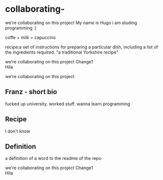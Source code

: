 # collaborating-

we're collaborating on this project
My name is Hugo
i am studing programming  :)

coffe + milk = capuccino

recipe:a set of instructions for preparing a particular dish, including a list of the ingredients required.
"a traditional Yorkshire recipe"

we're collaborating on this project 
Change1  
Hila 


we're collaborating on this project

## Franz - short bio

fucked up university. worked stuff. wanna learn programming

## Recipe

I don't know

## Definition

a definition of a word to the readme of the repo

we're collaborating on this project 
Change1  
Hila 

